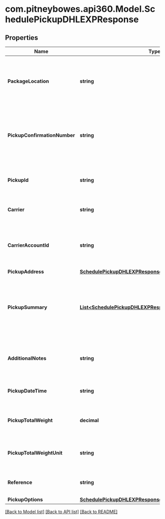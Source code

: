 # com.pitneybowes.api360.Model.SchedulePickupDHLEXPResponse

## Properties

Name | Type | Description | Notes
------------ | ------------- | ------------- | -------------
**PackageLocation** | **string** | The location where the parcel will be available for pickup at the specified pickup address. | [optional] 
**PickupConfirmationNumber** | **string** | The confirmation number generated when the pickup request is successfully processed. | [optional] 
**PickupId** | **string** | A unique identifier for the scheduled pickup. | [optional] 
**Carrier** | **string** | The carrier being used for the pickup. | [optional] 
**CarrierAccountId** | **string** | The unique identifier of the carrier account being used to process the pickup. | [optional] 
**PickupAddress** | [**SchedulePickupDHLEXPResponsePickupAddress**](SchedulePickupDHLEXPResponsePickupAddress.md) |  | [optional] 
**PickupSummary** | [**List&lt;SchedulePickupDHLEXPResponsePickupSummaryInner&gt;**](SchedulePickupDHLEXPResponsePickupSummaryInner.md) | An array of the pickup details, including the number of packages, total weight, and carrier service information. | [optional] 
**AdditionalNotes** | **string** | Additional instructions or notes for the carrier regarding the pickup. | [optional] 
**PickupDateTime** | **string** | The sdate and time of the pickup window. | [optional] 
**PickupTotalWeight** | **decimal** | The total weight of all packages being picked up. | [optional] 
**PickupTotalWeightUnit** | **string** | The unit of measurement for the total package weight. | [optional] 
**Reference** | **string** | An optional Reference related to the pickup. | [optional] 
**PickupOptions** | [**SchedulePickupDHLEXPResponsePickupOptions**](SchedulePickupDHLEXPResponsePickupOptions.md) |  | [optional] 

[[Back to Model list]](../../README.md#documentation-for-models) [[Back to API list]](../../README.md#documentation-for-api-endpoints) [[Back to README]](../../README.md)

